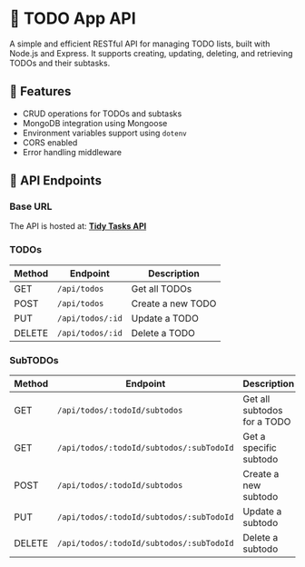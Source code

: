 # 📌 TODO App API

A simple and efficient RESTful API for managing TODO lists, built with Node.js and Express. It supports creating, updating, deleting, and retrieving TODOs and their subtasks.

## 🚀 Features

- CRUD operations for TODOs and subtasks
- MongoDB integration using Mongoose
- Environment variables support using `dotenv`
- CORS enabled
- Error handling middleware

## 📡 API Endpoints

### Base URL
The API is hosted at:
**[Tidy Tasks API](https://tidy-tasks-dev.netlify.app/)**

### TODOs
| Method | Endpoint             | Description              |
|--------|----------------------|--------------------------|
| GET    | `/api/todos`         | Get all TODOs            |
| POST   | `/api/todos`         | Create a new TODO        |
| PUT    | `/api/todos/:id`     | Update a TODO            |
| DELETE | `/api/todos/:id`     | Delete a TODO            |

### SubTODOs
| Method | Endpoint                                  | Description                     |
|--------|------------------------------------------|---------------------------------|
| GET    | `/api/todos/:todoId/subtodos`           | Get all subtodos for a TODO     |
| GET    | `/api/todos/:todoId/subtodos/:subTodoId` | Get a specific subtodo          |
| POST   | `/api/todos/:todoId/subtodos`           | Create a new subtodo            |
| PUT    | `/api/todos/:todoId/subtodos/:subTodoId` | Update a subtodo                |
| DELETE | `/api/todos/:todoId/subtodos/:subTodoId` | Delete a subtodo                |


